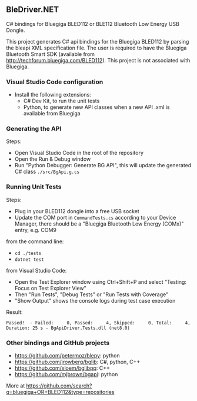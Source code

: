 ## BleDriver.NET

C# bindings for Bluegiga BLED112 or BLE112 Bluetooth Low Energy USB Dongle.

This project generates C# api bindings for the Bluegiga BLED112 by parsing the bleapi XML specification file. The user is required to have the Bluegiga Bluetooth Smart SDK (available from http://techforum.bluegiga.com/BLED112). This project is not associated with Bluegiga.

### Visual Studio Code configuration

* Install the following extensions:
  * C# Dev Kit, to run the unit tests
  * Python, to generate new API classes when a new API .xml is available from Bluegiga

### Generating the API

Steps:
* Open Visual Studio Code in the root of the repository
* Open the Run & Debug window
* Run "Python Debugger: Generate BG API", this will update the generated C# class `./src/BgApi.g.cs`

### Running Unit Tests

Steps:
* Plug in your BLED112 dongle into a free USB socket
* Update the COM port in `CommandTests.cs` according to your Device Manager, there should be a "Bluegiga Bluetooth Low Energy (COMx)" entry, e.g. COM9

from the command line:
* `cd ./tests`
* `dotnet test`

from Visual Studio Code:
* Open the Test Explorer window using Ctrl+Shift+P and select "Testing: Focus on Test Explorer View"
* Then "Run Tests", "Debug Tests" or "Run Tests with Coverage"
* "Show Output" shows the console logs during test case execution

Result:
```
Passed!  - Failed:     0, Passed:     4, Skipped:     0, Total:     4, Duration: 25 s - BgApiDriver.Tests.dll (net8.0)
```

### Other bindings and GitHub projects

* https://github.com/petermoz/blepy: python
* https://github.com/jrowberg/bglib: C#, python, C++
* https://github.com/xloem/bglibpp: C++
* https://github.com/mjbrown/bgapi: python

More at https://github.com/search?q=bluegiga+OR+BLED112&type=repositories